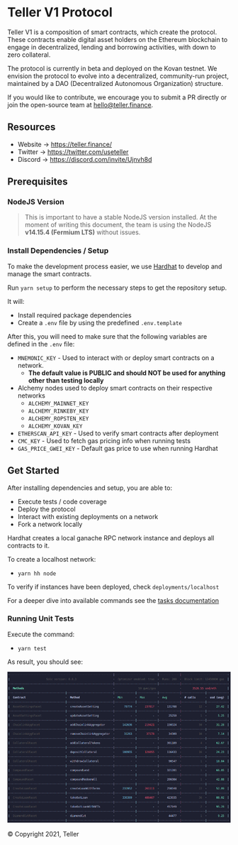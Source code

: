 # Teller V1 Protocol

Teller V1 is a composition of smart contracts, which create the protocol. These contracts enable digital asset holders on the Ethereum blockchain to engage in decentralized, lending and borrowing activities, with down to zero collateral.

The protocol is currently in beta and deployed on the Kovan testnet. We envision the protocol to evolve into a decentralized, community-run project, maintained by a DAO (Decentralized Autonomous Organization) structure.

If you would like to contribute, we encourage you to submit a PR directly or join the open-source team at hello@teller.finance.

## Resources

- Website → https://teller.finance/
- Twitter → https://twitter.com/useteller
- Discord → https://discord.com/invite/Ujnvh8d

## Prerequisites

### NodeJS Version

> This is important to have a stable NodeJS version installed. At the moment of writing this document, the team is using the NodeJS **v14.15.4 (Fermium LTS)** without issues.

### Install Dependencies / Setup

To make the development process easier, we use [Hardhat](https://hardhat.org/) to develop and manage the smart contracts.

Run `yarn setup` to perform the necessary steps to get the repository setup.

It will:

- Install required package dependencies
- Create a `.env` file by using the predefined `.env.template`

After this, you will need to make sure that the following variables are defined in the `.env` file:

- `MNEMONIC_KEY` - Used to interact with or deploy smart contracts on a network.
  - **The default value is PUBLIC and should NOT be used for anything other than testing locally**
- Alchemy nodes used to deploy smart contracts on their respective networks
  - `ALCHEMY_MAINNET_KEY`
  - `ALCHEMY_RINKEBY_KEY`
  - `ALCHEMY_ROPSTEN_KEY`
  - `ALCHEMY_KOVAN_KEY`
- `ETHERSCAN_API_KEY` - Used to verify smart contracts after deployment
- `CMC_KEY` - Used to fetch gas pricing info when running tests
- `GAS_PRICE_GWEI_KEY` - Default gas price to use when running Hardhat

## Get Started

After installing dependencies and setup, you are able to:

- Execute tests / code coverage
- Deploy the protocol
- Interact with existing deployments on a network
- Fork a network locally

Hardhat creates a local ganache RPC network instance and deploys all contracts to it.

To create a localhost network:

- `yarn hh node`

To verify if instances have been deployed, check `deployments/localhost`

For a deeper dive into available commands see the [tasks documentation](docs/tasks.md)

### Running Unit Tests

Execute the command:

- `yarn test`

As result, you should see:

![Unit Tests](./docs/images/test-output-example.png)

© Copyright 2021, Teller
